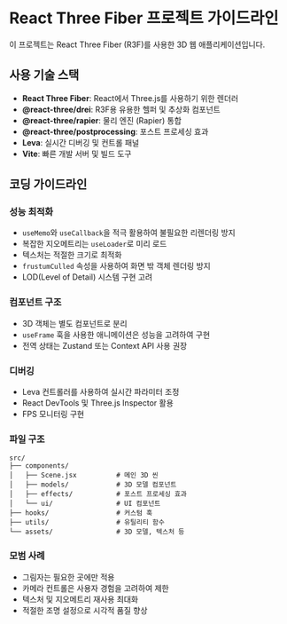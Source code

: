 <!-- Use this file to provide workspace-specific custom instructions to Copilot. For more details, visit https://code.visualstudio.com/docs/copilot/copilot-customization#_use-a-githubcopilotinstructionsmd-file -->

# React Three Fiber 프로젝트 가이드라인

이 프로젝트는 React Three Fiber (R3F)를 사용한 3D 웹 애플리케이션입니다.

## 사용 기술 스택

- **React Three Fiber**: React에서 Three.js를 사용하기 위한 렌더러
- **@react-three/drei**: R3F용 유용한 헬퍼 및 추상화 컴포넌트
- **@react-three/rapier**: 물리 엔진 (Rapier) 통합
- **@react-three/postprocessing**: 포스트 프로세싱 효과
- **Leva**: 실시간 디버깅 및 컨트롤 패널
- **Vite**: 빠른 개발 서버 및 빌드 도구

## 코딩 가이드라인

### 성능 최적화

- `useMemo`와 `useCallback`을 적극 활용하여 불필요한 리렌더링 방지
- 복잡한 지오메트리는 `useLoader`로 미리 로드
- 텍스처는 적절한 크기로 최적화
- `frustumCulled` 속성을 사용하여 화면 밖 객체 렌더링 방지
- LOD(Level of Detail) 시스템 구현 고려

### 컴포넌트 구조

- 3D 객체는 별도 컴포넌트로 분리
- `useFrame` 훅을 사용한 애니메이션은 성능을 고려하여 구현
- 전역 상태는 Zustand 또는 Context API 사용 권장

### 디버깅

- Leva 컨트롤러를 사용하여 실시간 파라미터 조정
- React DevTools 및 Three.js Inspector 활용
- FPS 모니터링 구현

### 파일 구조

```
src/
├── components/
│   ├── Scene.jsx          # 메인 3D 씬
│   ├── models/            # 3D 모델 컴포넌트
│   ├── effects/           # 포스트 프로세싱 효과
│   └── ui/                # UI 컴포넌트
├── hooks/                 # 커스텀 훅
├── utils/                 # 유틸리티 함수
└── assets/                # 3D 모델, 텍스처 등
```

### 모범 사례

- 그림자는 필요한 곳에만 적용
- 카메라 컨트롤은 사용자 경험을 고려하여 제한
- 텍스처 및 지오메트리 재사용 최대화
- 적절한 조명 설정으로 시각적 품질 향상
